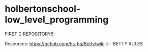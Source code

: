 # holbertonschool-low_level_programming

FIRST C REPOSITORY!!

Resources:
https://github.com/hs-hq/Betty/wiki  <-- BETTY RULES
